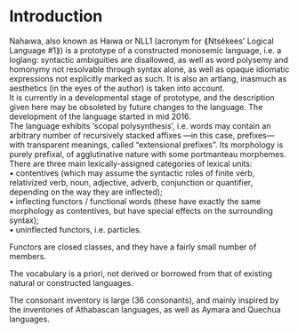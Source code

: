 # Introduction  
  
Nahaıwa, also known as Haıwa or NLL1 (acronym for ⟪Ntsékees' Logical Language #1⟫) is a prototype of a constructed monosemic language, i.e. a loglang: syntactic ambiguities are disallowed, as well as word polysemy and homonymy not resolvable through syntax alone, as well as opaque idiomatic expressions not explicitly marked as such. It is also an artlang, inasmuch as aesthetics (in the eyes of the author) is taken into account.  
It is currently in a developmental stage of prototype, and the description given here may be obsoleted by future changes to the language. The development of the language started in mid 2016.  
The language exhibits ‘scopal polysynthesis’, i.e. words may contain an arbitrary number of recursively stacked affixes —in this case, prefixes— with transparent meanings, called “extensional prefixes”. Its morphology is purely prefixal, of agglutinative nature with some portmanteau morphemes. There are three main lexically-assigned categories of lexical units:  
• contentives (which may assume the syntactic roles of finite verb, relativized verb, noun, adjective, adverb, conjunction or quantifier, depending on the way they are inflected);  
• inflecting functors / functional words (these have exactly the same morphology as contentives, but have special effects on the surrounding syntax);  
• uninflected functors, i.e. particles.  
  
Functors are closed classes, and they have a fairly small number of members.  
  
The vocabulary is a priori, not derived or borrowed from that of existing natural or constructed languages.  
  
The consonant inventory is large (36 consonants), and mainly inspired by the inventories of Athabascan languages, as well as Aymara and Quechua languages.  
  
